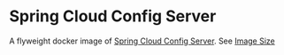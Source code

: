# Spring Cloud Config Server

A flyweight docker image of [Spring Cloud Config Server](https://cloud.spring.io/spring-cloud-static/spring-cloud-config/2.1.3.RELEASE/single/spring-cloud-config.html).
See [Image Size](https://github.com/hyness/spring-cloud-config-server)
